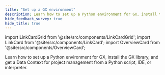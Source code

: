 ```yaml
---
title: "Set up a GX environment"
description: Learn how to set up a Python environment for GX, install the GX library, and get a Data Context for project management from a Python script, IDE, or interpreter.
hide_feedback_survey: true
hide_title: true
---
```


import LinkCardGrid from '@site/src/components/LinkCardGrid';
import LinkCard from '@site/src/components/LinkCard';
import OverviewCard from '@site/src/components/OverviewCard';

<OverviewCard title={frontMatter.title}>
  Learn how to set up a Python environment for GX, install the GX library, and get a Data Context for project management from a Python script, IDE, or interpreter.
</OverviewCard>


<LinkCardGrid>

  <LinkCard 
    topIcon 
    label="Install Python"
    description="Install the Python language and set up a virtual environment"
    to="/core/set_up_a_gx_environment/install_python" 
    icon="/img/expectation_icon.svg" 
  />
  
  <LinkCard 
    topIcon 
    label="Install GX"
    description="Install the GX Python library."
    to="/core/set_up_a_gx_environment/install_gx" 
    icon="/img/expectation_icon.svg" 
  />

  <LinkCard 
    topIcon 
    label="Install additional dependencies"
    description="Install additional dependencies for specific data sources or environments."
    to="/core/set_up_a_gx_environment/install_additional_dependencies" 
    icon="/img/expectation_icon.svg" 
  />

  <LinkCard 
    topIcon 
    label="Create a Data Context"
    description="Define the storage location for Validation Results and metadata"
    to="/core/set_up_a_gx_environment/create_a_data_context" 
    icon="/img/expectation_icon.svg" 
  />

</LinkCardGrid>